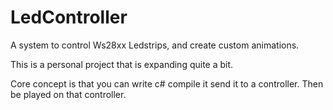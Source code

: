 # LedController
A system to control Ws28xx Ledstrips, and create custom animations.


This is a personal project that is expanding quite a bit.

Core concept is that you can write c# compile it send it to a controller.
Then be played on that controller.
